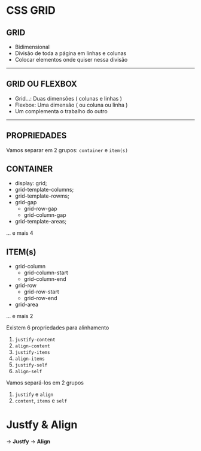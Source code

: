 # CSS GRID

## GRID

- Bidimensional
- Divisão de toda a página em linhas e colunas
- Colocar elementos onde quiser nessa divisão

---

## GRID OU FLEXBOX

- Grid...: Duas dimensões ( colunas e linhas )
- Flexbox: Uma dimensão ( ou coluna ou linha )
- Um complementa o trabalho do outro

---


## PROPRIEDADES


Vamos separar em 2 grupos:
`container` e `item(s)`


## CONTAINER

- display: grid;
- grid-template-columns;
- grid-template-rowms;
- grid-gap
    - grid-row-gap
    - grid-column-gap
- grid-template-areas;

... e mais 4


## ITEM(s)

- grid-column
    - grid-column-start
    - grid-column-end
- grid-row
    - grid-row-start
    - grid-row-end
- grid-area

... e mais 2



Existem 6 propriedades para alinhamento
1. `justify-content`
2. `align-content`
3. `justify-items`
4. `align-items`
5. `justify-self`
6. `align-self`

Vamos separá-los em 2 grupos
1. `justify` e `align`
2. `content`, `items` e `self`

# Justfy & Align

-> **Justfy**
-> **Align**
